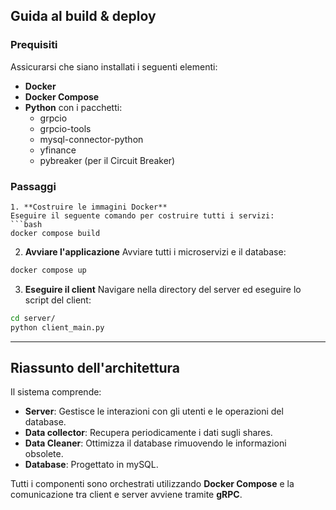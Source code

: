 ## **Guida al build & deploy**
### **Prequisiti**
Assicurarsi che siano installati i seguenti elementi:
- **Docker**
- **Docker Compose**
- **Python** con i pacchetti:
  - grpcio
  - grpcio-tools
  - mysql-connector-python
  - yfinance
  - pybreaker (per il Circuit Breaker)    
### **Passaggi**
 ```
1. **Costruire le immagini Docker**
 Eseguire il seguente comando per costruire tutti i servizi:
 ```bash
 docker compose build
 ```
2. **Avviare l'applicazione**
 Avviare tutti i microservizi e il database:
 ```bash
 docker compose up
 ```
3. **Eseguire il client**
 Navigare nella directory del server ed eseguire lo script del client:
 ```bash
 cd server/
 python client_main.py
 ```
---
## **Riassunto dell'architettura**
Il sistema comprende:
- **Server**: Gestisce le interazioni con gli utenti e le operazioni del database.
- **Data collector**: Recupera periodicamente i dati sugli shares.
- **Data Cleaner**: Ottimizza il database rimuovendo le informazioni obsolete.
- **Database**: Progettato in mySQL.

Tutti i componenti sono orchestrati utilizzando **Docker Compose** e la comunicazione tra client e server avviene tramite **gRPC**.
